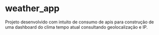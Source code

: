 # weather_app
Projeto desenvolvido com intuito de consumo de apis para construção de uma dashboard do clima tempo atual consultando geolocalização e IP.
